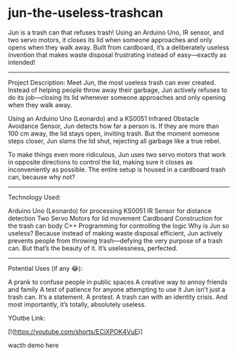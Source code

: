 # jun-the-useless-trashcan
Jun is a trash can that refuses trash! Using an Arduino Uno, IR sensor, and two servo motors, it closes its lid when someone approaches and only opens when they walk away. Built from cardboard, it’s a deliberately useless invention that makes waste disposal frustrating instead of easy—exactly as intended!
________________________________________________________________________________________________________________________________________________________________________________________________

Project Description:
Meet Jun, the most useless trash can ever created. Instead of helping people throw away their garbage, Jun actively refuses to do its job—closing its lid whenever someone approaches and only opening when they walk away.

Using an Arduino Uno (Leonardo) and a KS0051 Infrared Obstacle Avoidance Sensor, Jun detects how far a person is. If they are more than 100 cm away, the lid stays open, inviting trash. But the moment someone steps closer, Jun slams the lid shut, rejecting all garbage like a true rebel.

To make things even more ridiculous, Jun uses two servo motors that work in opposite directions to control the lid, making sure it closes as inconveniently as possible. The entire setup is housed in a cardboard trash can, because why not?
________________________________________________________________________________________________________________________________________________________________________________________________

Technology Used: 

Arduino Uno (Leonardo) for processing
KS0051 IR Sensor for distance detection
Two Servo Motors for lid movement
Cardboard Construction for the trash can body
C++ Programming for controlling the logic
Why is Jun so useless?
Because instead of making waste disposal efficient, Jun actively prevents people from throwing trash—defying the very purpose of a trash can. But that’s the beauty of it. It’s uselessness, perfected.
________________________________________________________________________________________________________________________________________________________________________________________________

Potential Uses (if any 😂):

A prank to confuse people in public spaces
A creative way to annoy friends and family
A test of patience for anyone attempting to use it
Jun isn’t just a trash can. It’s a statement. A protest. A trash can with an identity crisis. And most importantly, it’s totally, absolutely useless.

YOutbe Link:

[!(https://youtube.com/shorts/ECiXPOK4VuE)]

wacth demo here 


